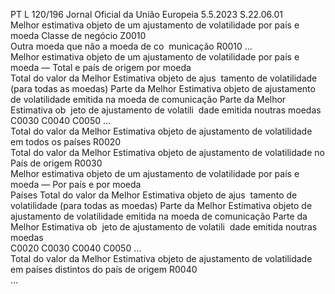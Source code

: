 PT  L 120/196 Jornal Oficial da União Europeia 5.5.2023
 S.22.06.01  
Melhor estimativa objeto de um ajustamento de volatilidade por país e moeda 
Classe de negócio  Z0010  
Outra moeda que não a moeda de co ­
municação  R0010  …  
Melhor estimativa objeto de um ajustamento de volatilidade por país e moeda — Total e país de origem por moeda  
Total do valor da Melhor 
Estimativa objeto de ajus ­
tamento de volatilidade 
(para todas as moedas)  Parte da Melhor Estimativa 
objeto de ajustamento de 
volatilidade emitida na 
moeda de comunicação  Parte da Melhor Estimativa ob ­
jeto de ajustamento de volatili ­
dade emitida noutras moedas  
C0030  C0040  C0050  …  
Total do valor da Melhor Estimativa objeto de 
ajustamento de volatilidade em todos os países  R0020  
Total do valor da Melhor Estimativa objeto de 
ajustamento de volatilidade no País de origem  R0030  
Melhor estimativa objeto de um ajustamento de volatilidade por país e moeda — Por país e por moeda  
Países  Total do valor da Melhor 
Estimativa objeto de ajus ­
tamento de volatilidade 
(para todas as moedas)  Parte da Melhor Estimativa 
objeto de ajustamento de 
volatilidade emitida na 
moeda de comunicação  Parte da Melhor Estimativa ob ­
jeto de ajustamento de volatili ­
dade emitida noutras moedas  
C0020  C0030  C0040  C0050  …  
Total do valor da Melhor Estimativa objeto de 
ajustamento de volatilidade em países distintos 
do país de origem  R0040  
…
